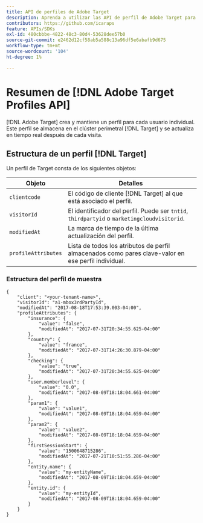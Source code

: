 ```yaml
---
title: API de perfiles de Adobe Target
description: Aprenda a utilizar las API de perfil de Adobe Target para enviar datos sobre visitantes a  [!DNL Target].
contributors: https://github.com/icaraps
feature: APIs/SDKs
exl-id: 480cbbbe-4822-48c3-80d4-53628dee57b0
source-git-commit: e2462d12cf58ab5a588c13a96df5e6abafb9d675
workflow-type: tm+mt
source-wordcount: '104'
ht-degree: 1%

---
```


# Resumen de [!DNL Adobe Target Profiles API]

[!DNL Adobe Target] crea y mantiene un perfil para cada usuario individual. Este perfil se almacena en el clúster perimetral [!DNL Target] y se actualiza en tiempo real después de cada visita.

## Estructura de un perfil [!DNL Target]

Un perfil de Target consta de los siguientes objetos:

| Objeto | Detalles |
| --- | --- |
| `clientcode` | El código de cliente [!DNL Target] al que está asociado el perfil. |
| `visitorId` | El identificador del perfil. Puede ser `tntid`, `thirdpartyid` o `marketingcloudvisitorid`. |
| `modifiedAt` | La marca de tiempo de la última actualización del perfil. |
| `profileAttributes` | Lista de todos los atributos de perfil almacenados como pares clave-valor en ese perfil individual. |

### Estructura del perfil de muestra

```
{
    "client": "<your-tenant-name>",
    "visitorId": "a1-mbox3rdPartyId",
    "modifiedAt": "2017-08-18T17:53:39.003-04:00",
    "profileAttributes": {
        "insurance": {
            "value": "false",
            "modifiedAt": "2017-07-31T20:34:55.625-04:00"
        },
        "country": {
            "value": "france",
            "modifiedAt": "2017-07-31T14:26:30.879-04:00"
        },
        "checking": {
            "value": "true",
            "modifiedAt": "2017-07-31T20:34:55.625-04:00"
        },
        "user.memberlevel": {
            "value": "0.0",
            "modifiedAt": "2017-08-09T18:18:04.661-04:00"
        },
        "param1": {
            "value": "value1",
            "modifiedAt": "2017-08-09T18:18:04.659-04:00"
        },
        "param2": {
            "value": "value2",
            "modifiedAt": "2017-08-09T18:18:04.659-04:00"
        },
        "firstSessionStart": {
            "value": "1500648715286",
            "modifiedAt": "2017-07-21T10:51:55.286-04:00"
        },
        "entity.name": {
            "value": "my-entityName",
            "modifiedAt": "2017-08-09T18:18:04.659-04:00"
        },
        "entity.id": {
            "value": "my-entityId",
            "modifiedAt": "2017-08-09T18:18:04.659-04:00"
        }
    }
}
```
